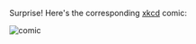 Surprise! Here's the corresponding [xkcd](https://xkcd.com/) comic:

![comic](https://imgs.xkcd.com/comics/k_means_clustering.png)
